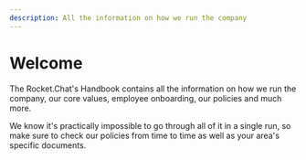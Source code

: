 ```yaml
---
description: All the information on how we run the company
---
```


# Welcome

The Rocket.Chat's Handbook contains all the information on how we run the company, our core values, employee onboarding, our policies and much more.

We know it's practically impossible to go through all of it in a single run, so make sure to check our policies from time to time as well as your area's specific documents.


